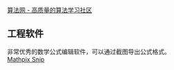 
[算法网 - 高质量的算法学习社区](http://ddrv.cn/)


## 工程软件

非常优秀的数学公式编辑软件，可以通过截图导出公式格式。  
[Mathpix Snip](https://mathpix.com/#desktop)